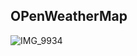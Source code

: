 ## OPenWeatherMap

![IMG_9934](https://user-images.githubusercontent.com/55547933/184699532-5641b5d7-ff85-4530-987f-5123de0136f3.PNG)
